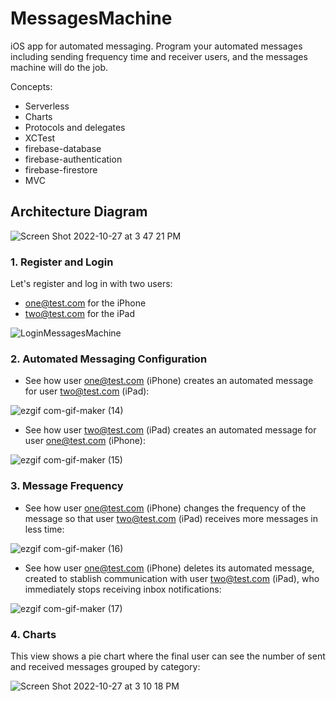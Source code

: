 
# MessagesMachine

iOS app for automated messaging. Program your automated messages including sending frequency time and receiver users, and the messages machine will do the job.

Concepts:

* Serverless
* Charts
* Protocols and delegates
* XCTest
* firebase-database
* firebase-authentication
* firebase-firestore
* MVC

## Architecture Diagram

![Screen Shot 2022-10-27 at 3 47 21 PM](https://user-images.githubusercontent.com/99278919/198394773-228004a8-4f36-496a-9417-cf14f79f4c25.png)

### 1. Register and Login

Let's register and log in with two users:

* one@test.com for the iPhone
* two@test.com for the iPad

![LoginMessagesMachine](https://user-images.githubusercontent.com/99278919/186968766-8a5702f7-9ea6-464e-ae7d-1aa4f4460474.gif)

### 2. Automated Messaging Configuration

* See how user one@test.com (iPhone) creates an automated message for user two@test.com (iPad):

![ezgif com-gif-maker (14)](https://user-images.githubusercontent.com/99278919/198344643-b2769e71-6675-4155-a6d8-18e2d402d536.gif)


* See how user two@test.com (iPad) creates an automated message for user one@test.com (iPhone):

![ezgif com-gif-maker (15)](https://user-images.githubusercontent.com/99278919/198346972-702950f0-9b15-4846-ae81-b48de12b16db.gif)


### 3. Message Frequency

* See how user one@test.com (iPhone) changes the frequency of the message so that user two@test.com (iPad) receives more messages in less time:

![ezgif com-gif-maker (16)](https://user-images.githubusercontent.com/99278919/198351107-31221485-43a4-4a9c-bc94-77fde9797580.gif)


* See how user one@test.com (iPhone) deletes its automated message, created to stablish communication with user two@test.com (iPad), who immediately stops receiving inbox notifications:

![ezgif com-gif-maker (17)](https://user-images.githubusercontent.com/99278919/198386005-792f0178-049f-41b0-a126-c0d90ea5f8e1.gif)


### 4. Charts

This view shows a pie chart where the final user can see the number of sent and received messages grouped by category:

![Screen Shot 2022-10-27 at 3 10 18 PM](https://user-images.githubusercontent.com/99278919/198388391-b8329288-46e7-4d76-8fdb-2b65e2027919.png)
